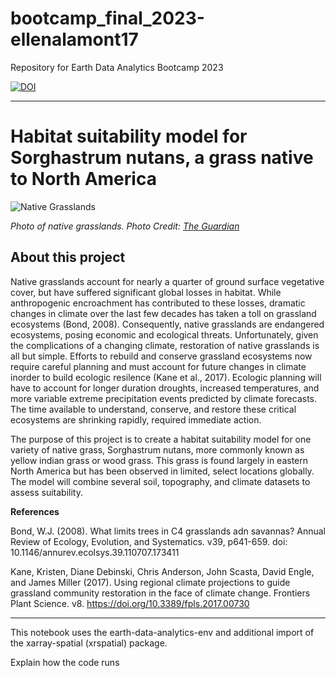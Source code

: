 # bootcamp_final_2023-ellenalamont17
Repository for Earth Data Analytics Bootcamp 2023

[![DOI](https://zenodo.org/badge/728890558.svg)](https://zenodo.org/doi/10.5281/zenodo.10293286)

---

# Habitat suitability model for Sorghastrum nutans, a grass native to North America

![Native Grasslands](https://i.guim.co.uk/img/media/bcc734e9651df1a711870c60728e9e46175dda1c/0_62_2048_1229/master/2048.jpg?width=620&dpr=2&s=none)

*Photo of native grasslands. Photo Credit: [The Guardian](https://www.theguardian.com/environment/2021/nov/05/americas-native-grasslands-disappearing)*

## About this project

Native grasslands account for nearly a quarter of ground surface vegetative cover, but have suffered significant global losses in habitat. While anthropogenic encroachment has contributed to these losses, dramatic changes in climate over the last few decades has taken a toll on grassland ecosystems (Bond, 2008). Consequently, native grasslands are endangered ecosystems, posing economic and ecological threats. Unfortunately, given the complications of a changing climate, restoration of native grasslands is all but simple. Efforts to rebuild and conserve grassland ecosystems now require careful planning and must account for future changes in climate inorder to build ecologic resilence (Kane et al., 2017). Ecologic planning will have to account for longer duration droughts, increased temperatures, and more variable extreme precipitation events predicted by climate forecasts. The time available to understand, conserve, and restore these critical ecosystems are shrinking rapidly, required immediate action.

The purpose of this project is to create a habitat suitability model for one variety of native grass, Sorghastrum nutans, more commonly known as yellow indian grass or wood grass. This grass is found largely in eastern North America but has been observed in limited, select locations globally. The model will combine several soil, topography, and climate datasets to assess suitability. 

**References**

Bond, W.J. (2008). What limits trees in C4 grasslands adn savannas? Annual Review of Ecology, Evolution, and Systematics. v39, p641-659. doi: 10.1146/annurev.ecolsys.39.110707.173411

Kane, Kristen, Diane Debinski, Chris Anderson, John Scasta, David Engle, and James Miller (2017). Using regional climate projections to guide grassland community restoration in the face of climate change. Frontiers Plant Science. v8. https://doi.org/10.3389/fpls.2017.00730

---

This notebook uses the earth-data-analytics-env and additional import of the xarray-spatial (xrspatial) package.


Explain how the code runs
